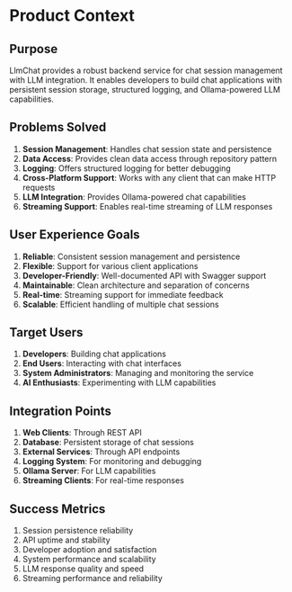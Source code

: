 # Product Context

## Purpose
LlmChat provides a robust backend service for chat session management with LLM integration. It enables developers to build chat applications with persistent session storage, structured logging, and Ollama-powered LLM capabilities.

## Problems Solved
1. **Session Management**: Handles chat session state and persistence
2. **Data Access**: Provides clean data access through repository pattern
3. **Logging**: Offers structured logging for better debugging
4. **Cross-Platform Support**: Works with any client that can make HTTP requests
5. **LLM Integration**: Provides Ollama-powered chat capabilities
6. **Streaming Support**: Enables real-time streaming of LLM responses

## User Experience Goals
1. **Reliable**: Consistent session management and persistence
2. **Flexible**: Support for various client applications
3. **Developer-Friendly**: Well-documented API with Swagger support
4. **Maintainable**: Clean architecture and separation of concerns
5. **Real-time**: Streaming support for immediate feedback
6. **Scalable**: Efficient handling of multiple chat sessions

## Target Users
1. **Developers**: Building chat applications
2. **End Users**: Interacting with chat interfaces
3. **System Administrators**: Managing and monitoring the service
4. **AI Enthusiasts**: Experimenting with LLM capabilities

## Integration Points
1. **Web Clients**: Through REST API
2. **Database**: Persistent storage of chat sessions
3. **External Services**: Through API endpoints
4. **Logging System**: For monitoring and debugging
5. **Ollama Server**: For LLM capabilities
6. **Streaming Clients**: For real-time responses

## Success Metrics
1. Session persistence reliability
2. API uptime and stability
3. Developer adoption and satisfaction
4. System performance and scalability
5. LLM response quality and speed
6. Streaming performance and reliability 